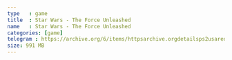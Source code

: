 ```yaml
---
type   : game
title  : Star Wars - The Force Unleashed
name   : Star Wars - The Force Unleashed
categories: [game]
telegram : https://archive.org/6/items/httpsarchive.orgdetailsps2usaredump3/Star%20Wars%20-%20The%20Force%20Unleashed.7z
size: 991 MB
---
```



